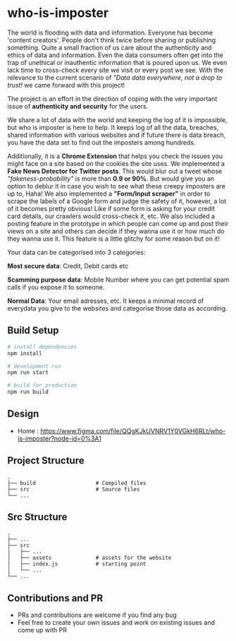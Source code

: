 # who-is-imposter

The world is flooding with data and information. Everyone has become 'content creators'. People don't think twice before sharing or publishing something. Quite a small fraction of us care about the authenticity and ethics of data and information. Even the data consumers often get into the trap of unethical or inauthentic information that is poured upon us. We even lack time to cross-check every site we visit or every post we see. With the relevance to the current scenario of *"Data data everywhere, not a drop to trust!* we came forward with this project!

The project is an effort in the direction of coping with the very important issue of **authenticity and security** for the users.

We share a lot of data with the world and keeping the log of it is impossible, but who is imposter is here to help. It keeps log of all the data, breaches, shared information with various websites and if future there is data breach, you have the data set to find out the imposters among hundreds.

Additionally, it is a **Chrome Extension** that helps you check the issues you might face on a site based on the cookies the site uses. We implemented a **Fake News Detector for Twitter posts**. This would blur out a tweet whose *"fakeness-probability"* is more than **0.9 or 90%**. But would give you an option to deblur it in case you wish to see what these creepy imposters are up to, Haha! We also implemented a **"Form/Input scraper"** in order to scrape the labels of a Google form and judge the safety of it, however, a lot of it becomes pretty obvious! Like if some form is asking for your credit card details, our crawlers would cross-check it, etc. We also included a posting feature in the prototype in which people can come up and post their views on a site and others can decide if they wanna use it or how much do they wanna use it. This feature is a little glitchy for some reason but on it!

Your data can be categorised into 3 categories:

**Most secure data**: Credit, Debit cards etc

**Scamming purpose data**: Mobile Number where you can get potential spam calls if you expose it to someone.

**Normal Data**: Your email adresses, etc. It keeps a minimal record of everydata you give to the websites and categorise those data as according.

## Build Setup

```bash
# install dependencies
npm install

# development run
npm run start

# build for production
npm run build
```

## Design

- Home : https://www.figma.com/file/QQgKJkUVNRV1Y0VGkH6RLt/who-is-imposter?node-id=0%3A1

## Project Structure

    .
    ├── build                   # Compiled files
    ├── src                     # Source files
    └── ...

## Src Structure

    .
    ├── ...
    ├── src
    │   ├── ...
    │   ├── assets              # assets for the website
    |   ├── index.js            # starting point
    │   └── ...
    └── ...

## Contributions and PR
- PRs and contributions are welcome if you find any bug
- Feel free to create your own issues and work on existing issues and come up with PR
